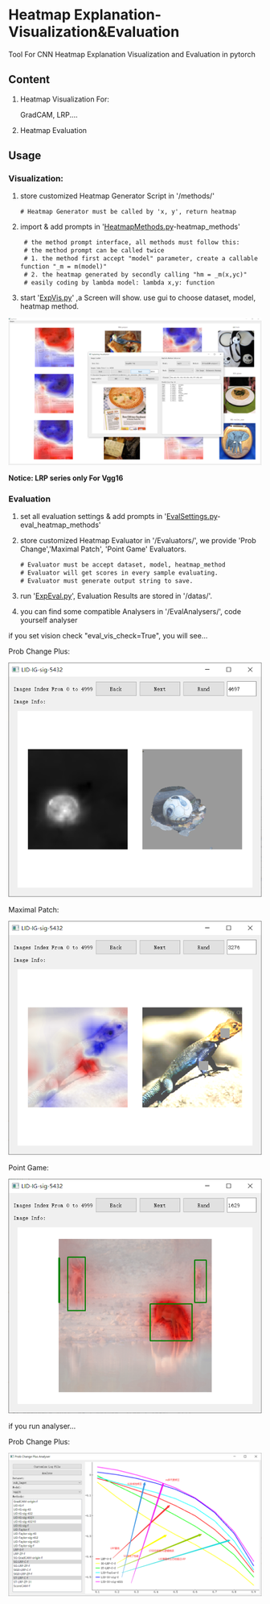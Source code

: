 # Heatmap Explanation-Visualization&Evaluation
Tool For CNN Heatmap Explanation Visualization and Evaluation in pytorch

## Content
1. Heatmap Visualization For:

   GradCAM, LRP....

2. Heatmap Evaluation

## Usage

### Visualization:

1. store customized Heatmap Generator Script in '/methods/'

       # Heatmap Generator must be called by 'x, y', return heatmap

2. import & add prompts in '[HeatmapMethods.py](HeatmapMethods.py)-heatmap_methods'

        # the method prompt interface, all methods must follow this:
        # the method prompt can be called twice
        # 1. the method first accept "model" parameter, create a callable function "_m = m(model)"
        # 2. the heatmap generated by secondly calling "hm = _m(x,yc)"
        # easily coding by lambda model: lambda x,y: function

3. start '[ExpVis.py](ExpVis.py)' ,a Screen will show. use gui to choose dataset, model, heatmap method. 

![vis](demo.png)

**Notice: LRP series only For Vgg16**

### Evaluation 

1. set all evaluation settings & add prompts in '[EvalSettings.py](EvalSettings.py)-eval_heatmap_methods'

2. store customized Heatmap Evaluator in '/Evaluators/', we provide 'Prob Change','Maximal Patch', 'Point Game' Evaluators.

       # Evaluator must be accept dataset, model, heatmap_method
       # Evaluator will get scores in every sample evaluating.
       # Evaluator must generate output string to save.

3. run '[ExpEval.py](ExpEval.py)', Evaluation Results are stored in '/datas/'.

4. you can find some compatible Analysers in '/EvalAnalysers/', code yourself analyser

if you set vision check "eval_vis_check=True", you will see...

Prob Change Plus:

![pcp](pcp.png)

Maximal Patch:

![mp](mp.png)

Point Game:

![pg](pg.png)

if you run analyser...

Prob Change Plus:

![evr](EvaluationResult.png)
